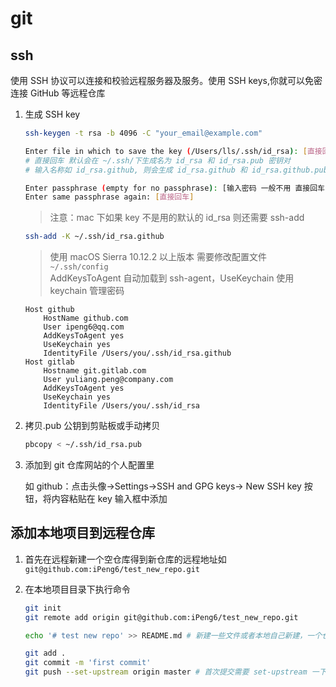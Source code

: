 # git

## ssh

使用 SSH 协议可以连接和校验远程服务器及服务。使用 SSH keys,你就可以免密连接 GitHub 等远程仓库

1. 生成 SSH key

   ```bash
   ssh-keygen -t rsa -b 4096 -C "your_email@example.com"

   Enter file in which to save the key (/Users/lls/.ssh/id_rsa): [直接回车]
   # 直接回车 默认会在 ~/.ssh/下生成名为 id_rsa 和 id_rsa.pub 密钥对
   # 输入名称如 id_rsa.github, 则会生成 id_rsa.github 和 id_rsa.github.pub 密钥对

   Enter passphrase (empty for no passphrase): [输入密码 一般不用 直接回车]
   Enter same passphrase again: [直接回车]
   ```

   > 注意：mac 下如果 key 不是用的默认的 id_rsa 则还需要 ssh-add

   ```bash
   ssh-add -K ~/.ssh/id_rsa.github
   ```

   > 使用 macOS Sierra 10.12.2 以上版本 需要修改配置文件 `~/.ssh/config`\
   > AddKeysToAgent 自动加载到 ssh-agent，UseKeychain 使用 keychain 管理密码

   ```text
   Host github
       HostName github.com
       User ipeng6@qq.com
       AddKeysToAgent yes
       UseKeychain yes
       IdentityFile /Users/you/.ssh/id_rsa.github
   Host gitlab
       Hostname git.gitlab.com
       User yuliang.peng@company.com
       AddKeysToAgent yes
       UseKeychain yes
       IdentityFile /Users/you/.ssh/id_rsa
   ```

2. 拷贝.pub 公钥到剪贴板或手动拷贝

   ```bash
   pbcopy < ~/.ssh/id_rsa.pub
   ```

3. 添加到 git 仓库网站的个人配置里

   如 github：点击头像->Settings->SSH and GPG keys-> New SSH key 按钮，将内容粘贴在 key 输入框中添加

## 添加本地项目到远程仓库

1. 首先在远程新建一个空仓库得到新仓库的远程地址如`git@github.com:iPeng6/test_new_repo.git`
2. 在本地项目目录下执行命令

   ```bash
   git init
   git remote add origin git@github.com:iPeng6/test_new_repo.git

   echo '# test new repo' >> README.md # 新建一些文件或者本地自己新建，一个仓库通常需要 README, LICENSE, and .gitignore.文件

   git add .
   git commit -m 'first commit'
   git push --set-upstream origin master # 首次提交需要 set-upstream 一下 --set-upstream 缩写 -u
   ```
